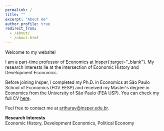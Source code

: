 ```yaml
---
permalink: /
title: ""
excerpt: "About me"
author_profile: true
redirect_from: 
  - /about/
  - /about.html
---
```


Welcome to my website!<br>

I am a part-time professor of Economics at [Insper](https://www.insper.edu.br){:target="_blank"}. My research interests lie at the intersection of Economic History and Development Economics.

Before joining Insper, I completed my Ph.D. in Economics at São Paulo School of Economics (FGV EESP) and received my Master's degree in Economics from the University of São Paulo (FEA USP). You can check my full CV [here](/files/cv_arthurviaro.pdf). 

Feel free to contact me at <arthurav@insper.edu.br>.

**Research Interests**<br>
Economic History, Development Economics, Political Economy

<!---
Site-wide configuration
------
The main configuration file for the site is in the base directory in [_config.yml](https://github.com/academicpages/academicpages.github.io/blob/master/_config.yml), which defines the content in the sidebars and other site-wide features. You will need to replace the default variables with ones about yourself and your site's github repository. The configuration file for the top menu is in [_data/navigation.yml](https://github.com/academicpages/academicpages.github.io/blob/master/_data/navigation.yml). For example, if you don't have a portfolio or blog posts, you can remove those items from that navigation.yml file to remove them from the header. 


How to edit your site's GitHub repository
------
Many people use a git client to create files on their local computer and then push them to GitHub's servers. If you are not familiar with git, you can directly edit # these configuration and markdown files directly in the github.com interface. Navigate to a file (like [this one](https://github.com/academicpages/academicpages.github.io/blob/master/_talks/2012-03-01-talk-1.md) and click the pencil icon in the top right of the content preview (to the right of the "Raw | Blame | History" buttons). # You can delete a file by clicking the trashcan icon to the right of the pencil icon. You can also create new files or upload files by navigating to a directory and # clicking the "Create new file" or "Upload files" buttons. 

Example: editing a markdown file for a talk
![Editing a markdown file for a talk](/images/editing-talk.png)
--->

